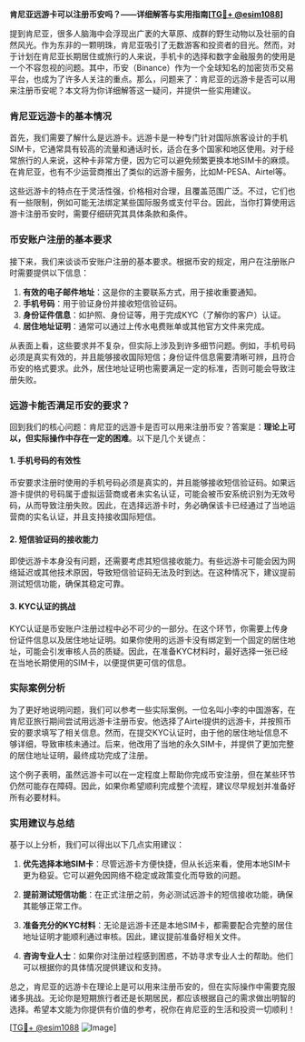 **肯尼亚远游卡可以注册币安吗？——详细解答与实用指南[[TG💪+ @esim1088](https://t.me/s/esim1088)]**

提到肯尼亚，很多人脑海中会浮现出广袤的大草原、成群的野生动物以及壮丽的自然风光。作为东非的一颗明珠，肯尼亚吸引了无数游客和投资者的目光。然而，对于计划在肯尼亚长期居住或旅行的人来说，手机卡的选择和数字金融服务的使用是一个不容忽视的问题。其中，币安（Binance）作为一个全球知名的加密货币交易平台，也成为了许多人关注的重点。那么，问题来了：肯尼亚的远游卡是否可以用来注册币安呢？本文将为你详细解答这一疑问，并提供一些实用建议。

### 肯尼亚远游卡的基本情况

首先，我们需要了解什么是远游卡。远游卡是一种专门针对国际旅客设计的手机SIM卡，它通常具有较高的流量和通话时长，适合在多个国家和地区使用。对于经常旅行的人来说，这种卡非常方便，因为它可以避免频繁更换本地SIM卡的麻烦。在肯尼亚，也有不少运营商推出了类似的远游卡服务，比如M-PESA、Airtel等。

这些远游卡的特点在于灵活性强，价格相对合理，且覆盖范围广泛。不过，它们也有一些限制，例如可能无法绑定某些国际服务或支付平台。因此，当你打算使用远游卡注册币安时，需要仔细研究其具体条款和条件。

### 币安账户注册的基本要求

接下来，我们来谈谈币安账户注册的基本要求。根据币安的规定，用户在注册账户时需要提供以下信息：

1. **有效的电子邮件地址**：这是你的主要联系方式，用于接收重要通知。
2. **手机号码**：用于验证身份并接收短信验证码。
3. **身份证件信息**：如护照、身份证等，用于完成KYC（了解你的客户）认证。
4. **居住地址证明**：通常可以通过上传水电费账单或其他官方文件来完成。

从表面上看，这些要求并不复杂，但实际上涉及到许多细节问题。例如，手机号码必须是真实有效的，并且能够接收国际短信；身份证件信息需要清晰可辨，且符合币安的格式要求。此外，居住地址证明也需要满足一定的标准，否则可能会导致注册失败。

### 远游卡能否满足币安的要求？

回到我们的核心问题：肯尼亚的远游卡是否可以用来注册币安？答案是：**理论上可以，但实际操作中存在一定的困难**。以下是几个关键点：

#### 1. 手机号码的有效性
币安要求注册时使用的手机号码必须是真实的，并且能够接收短信验证码。如果远游卡提供的号码属于虚拟运营商或者未实名认证，可能会被币安系统识别为无效号码，从而导致注册失败。因此，在选择远游卡时，务必确保该卡已经通过了当地运营商的实名认证，并且支持接收国际短信。

#### 2. 短信验证码的接收能力
即使远游卡本身没有问题，还需要考虑其短信接收能力。有些远游卡可能会因为网络延迟或其他技术原因，导致短信验证码无法及时到达。在这种情况下，建议提前测试短信功能，确保其稳定可靠。

#### 3. KYC认证的挑战
KYC认证是币安账户注册过程中必不可少的一部分。在这个环节，你需要上传身份证件信息以及居住地址证明。如果你使用的远游卡没有绑定到一个固定的居住地址，可能会引发审核人员的质疑。因此，在准备KYC材料时，最好选择一张已经在当地长期使用的SIM卡，以便提供更可信的信息。

### 实际案例分析

为了更好地说明问题，我们可以参考一些实际案例。一位名叫小李的中国游客，在肯尼亚旅行期间尝试用远游卡注册币安。他选择了Airtel提供的远游卡，并按照币安的要求填写了相关信息。然而，在提交KYC认证时，由于他的居住地址信息不够详细，导致审核未通过。后来，他改用了当地的永久SIM卡，并提供了更加完整的居住地址证明，最终成功完成了注册。

这个例子表明，虽然远游卡可以在一定程度上帮助你完成币安注册，但在某些环节仍然可能存在障碍。因此，如果你希望顺利完成整个流程，建议尽早规划并准备好所有必要材料。

### 实用建议与总结

基于以上分析，我们可以得出以下几点实用建议：

1. **优先选择本地SIM卡**：尽管远游卡方便快捷，但从长远来看，使用本地SIM卡更为稳妥。它可以避免因网络不稳定或政策变化而导致的问题。
   
2. **提前测试短信功能**：在正式注册之前，务必测试远游卡的短信接收功能，确保其能够正常工作。

3. **准备充分的KYC材料**：无论是远游卡还是本地SIM卡，都需要配合完整的居住地址证明才能顺利通过审核。因此，建议提前准备好相关文件。

4. **咨询专业人士**：如果你对注册过程感到困惑，不妨寻求专业人士的帮助。他们可以根据你的具体情况提供建议和支持。

总之，肯尼亚的远游卡在理论上是可以用来注册币安的，但在实际操作中需要克服诸多挑战。无论你是短期旅行者还是长期居民，都应该根据自己的需求做出明智的选择。希望本文能为你提供有价值的参考，祝你在肯尼亚的生活和投资一切顺利！

[[TG💪+ @esim1088](https://t.me/s/esim1088) ![Image](https://i.postimg.cc/4NQfJmqS/Snipaste-2025-05-13-00-14-12.png)]